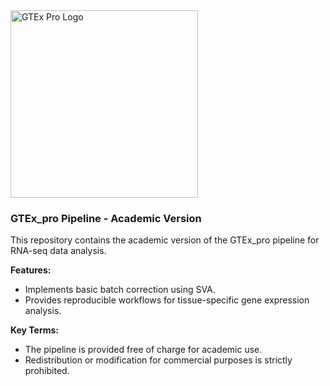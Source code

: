 <img src="https://raw.githubusercontent.com/dhana2403/GTEx_sample/main/2.png" alt="GTEx Pro Logo" width="300"/>

### GTEx_pro Pipeline - Academic Version
This repository contains the academic version of the GTEx_pro pipeline for RNA-seq data analysis.

**Features:**
- Implements basic batch correction using SVA.
- Provides reproducible workflows for tissue-specific gene expression analysis.


**Key Terms:**
- The pipeline is provided free of charge for academic use.
- Redistribution or modification for commercial purposes is strictly prohibited.



